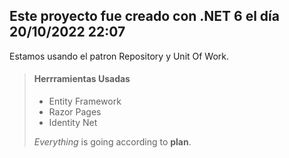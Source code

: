 ## Este proyecto fue creado con .NET 6 el día 20/10/2022 22:07
Estamos usando el patron Repository y Unit Of Work.

> #### Herrramientas Usadas
>
> - Entity Framework
> - Razor Pages
> - Identity Net
>
>  *Everything* is going according to **plan**.